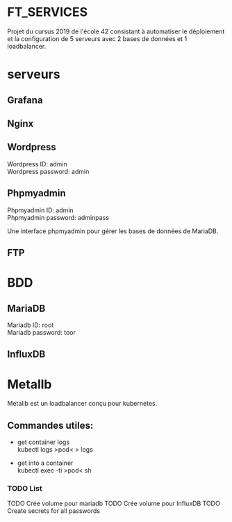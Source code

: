 # FT_SERVICES

Projet du cursus 2019 de l'école 42 consistant à automatiser le déploiement et la configuration de 5 serveurs avec 2 bases de données et 1 loadbalancer.

# serveurs
## Grafana
## Nginx
## Wordpress
Wordpress ID:       admin    
Wordpress password: admin

## Phpmyadmin
Phpmyadmin ID:          admin     
Phpmyadmin password:    adminpass   

Une interface phpmyadmin pour gérer les bases de données de MariaDB.
## FTP

# BDD
## MariaDB
Mariadb ID:         root    
Mariadb password:   toor

## InfluxDB

# Metallb
Metallb est un loadbalancer conçu pour kubernetes.

## Commandes utiles:
- get container logs   
    kubectl logs  >pod<   > logs

- get into a container    
    kubectl exec -ti >pod< sh

### TODO List
TODO Crée volume pour mariadb
TODO Crée volume pour InfluxDB
TODO Create secrets for all passwords
